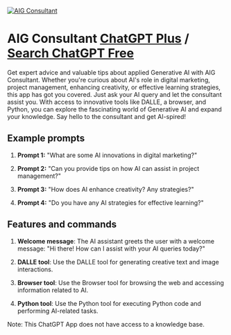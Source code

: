 
[![AIG Consultant](https://files.oaiusercontent.com/file-3h1Wlvs8oXEBmVfeV8UDaykW?se=2123-10-17T16%3A58%3A29Z&sp=r&sv=2021-08-06&sr=b&rscc=max-age%3D31536000%2C%20immutable&rscd=attachment%3B%20filename%3D7ce8c553-07a8-4658-bdb0-0b24c4ae41e0.webp&sig=%2BlO/Y4rK0PGzWnCvTdc8WsJMFC2DDQRAUU5grSoMfn4%3D)](https://chat.openai.com/g/g-xkez9YXqJ-aig-consultant)

# AIG Consultant [ChatGPT Plus](https://chat.openai.com/g/g-xkez9YXqJ-aig-consultant) / [Search ChatGPT Free](https://gptcall.net/index.html#/?search=AIG%20Consultant)

Get expert advice and valuable tips about applied Generative AI with AIG Consultant. Whether you're curious about AI's role in digital marketing, project management, enhancing creativity, or effective learning strategies, this app has got you covered. Just ask your AI query and let the consultant assist you. With access to innovative tools like DALLE, a browser, and Python, you can explore the fascinating world of Generative AI and expand your knowledge. Say hello to the consultant and get AI-spired!

## Example prompts

1. **Prompt 1:** "What are some AI innovations in digital marketing?"

2. **Prompt 2:** "Can you provide tips on how AI can assist in project management?"

3. **Prompt 3:** "How does AI enhance creativity? Any strategies?"

4. **Prompt 4:** "Do you have any AI strategies for effective learning?"


## Features and commands

1. **Welcome message**: The AI assistant greets the user with a welcome message: "Hi there! How can I assist with your AI queries today?"

2. **DALLE tool**: Use the DALLE tool for generating creative text and image interactions.

3. **Browser tool**: Use the Browser tool for browsing the web and accessing information related to AI.

4. **Python tool**: Use the Python tool for executing Python code and performing AI-related tasks.

Note: This ChatGPT App does not have access to a knowledge base.



